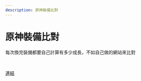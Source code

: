 ```yaml
---
description: 原神裝備比對
---
```


# 原神裝備比對


每次換完裝備都要自己計算有多少成長，不如自己做的網站來比對

<br/>

[連結](https://samamy888.github.io/GenshinArtifacts/)
